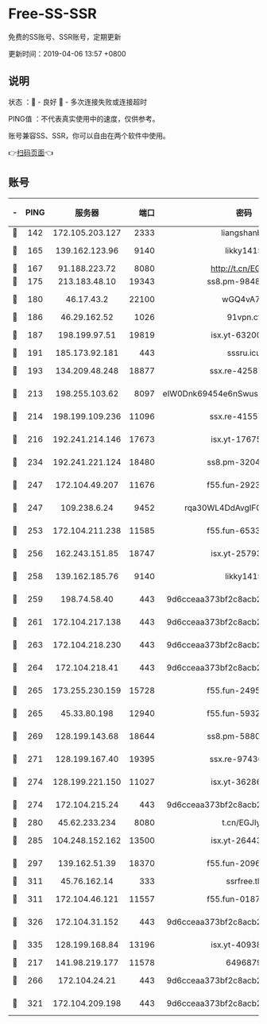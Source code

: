 # Free-SS-SSR

免费的SS账号、SSR账号，定期更新

更新时间：2019-04-06 13:57 +0800

## 说明

状态     ：🙂 - 良好 🙁 - 多次连接失败或连接超时

PING值   ：不代表真实使用中的速度，仅供参考。

账号兼容SS、SSR，你可以自由在两个软件中使用。

👉[扫码页面](https://liesauer.github.io/Free-SS-SSR/)👈

## 账号

|-|PING|服务器|端口|密码|加密方式|区域|
|:----:|:----:|:-----:|-----:|:----:|:----:|:----:|
|🙂|142|172.105.203.127|2333|liangshanbo|chacha20|JP|
|🙂|165|139.162.123.96|9140|likky1415|aes-256-cfb|JP|
|🙂|167|91.188.223.72|8080|http://t.cn/EGJIyrl|rc4-md5|RU|
|🙂|175|213.183.48.10|19343|ss8.pm-98489424|rc4-md5|RU|
|🙂|180|46.17.43.2|22100|wGQ4vA7D|aes-256-gcm|RU|
|🙂|186|46.29.162.52|1026|91vpn.cf|rc4-md5|RU|
|🙂|187|198.199.97.51|19819|isx.yt-63200254|aes-256-cfb|US|
|🙂|191|185.173.92.181|443|sssru.icu|rc4-md5|RU|
|🙂|193|134.209.48.248|18877|ssx.re-42587403|aes-256-cfb|US|
|🙂|213|198.255.103.62|8097|eIW0Dnk69454e6nSwuspv9DmS201tQ0D|aes-256-cfb|US|
|🙂|214|198.199.109.236|11096|ssx.re-41557165|aes-256-cfb|US|
|🙂|216|192.241.214.146|17673|isx.yt-17675026|aes-256-cfb|US|
|🙂|234|192.241.221.124|18480|ss8.pm-32044618|aes-256-cfb|US|
|🙂|247|172.104.49.207|11676|f55.fun-29234040|aes-256-cfb|SG|
|🙂|247|109.238.6.24|9452|rqa30WL4DdAvgIFG6Fs3znzTa|aes-256-cfb|FR|
|🙂|253|172.104.211.238|11585|f55.fun-65338054|aes-256-cfb|US|
|🙂|256|162.243.151.85|18747|isx.yt-25793910|aes-256-cfb|US|
|🙂|258|139.162.185.76|9140|likky1415|aes-256-cfb|DE|
|🙂|259|198.74.58.40|443|9d6cceaa373bf2c8acb22e60b6a58be6|aes-256-cfb|US|
|🙂|261|172.104.217.138|443|9d6cceaa373bf2c8acb22e60b6a58be6|aes-256-cfb|US|
|🙂|263|172.104.218.230|443|9d6cceaa373bf2c8acb22e60b6a58be6|aes-256-cfb|US|
|🙂|264|172.104.218.41|443|9d6cceaa373bf2c8acb22e60b6a58be6|aes-256-cfb|US|
|🙂|265|173.255.230.159|15728|f55.fun-24959941|aes-256-cfb|US|
|🙂|265|45.33.80.198|12940|f55.fun-59324256|aes-256-cfb|US|
|🙂|269|128.199.143.68|18644|ss8.pm-58805448|aes-256-cfb|SG|
|🙂|271|128.199.167.40|19395|ssx.re-97436053|aes-256-cfb|SG|
|🙂|274|128.199.221.150|11027|isx.yt-36286257|aes-256-cfb|SG|
|🙂|274|172.104.215.24|443|9d6cceaa373bf2c8acb22e60b6a58be6|aes-256-cfb|US|
|🙂|280|45.62.233.234|8080|t.cn/EGJIyrl|rc4-md5|CA|
|🙂|285|104.248.152.162|13500|isx.yt-26443647|aes-256-cfb|SG|
|🙂|297|139.162.51.39|18370|f55.fun-20968647|aes-256-cfb|SG|
|🙂|311|45.76.162.14|333|ssrfree.tk|rc4|SG|
|🙂|311|172.104.46.121|11557|f55.fun-01871509|aes-256-cfb|SG|
|🙂|326|172.104.31.152|443|9d6cceaa373bf2c8acb22e60b6a58be6|aes-256-cfb|US|
|🙂|335|128.199.168.84|13196|isx.yt-40938959|aes-256-cfb|SG|
|🙂|217|141.98.219.177|11578|6496879|chacha20|US|
|🙂|266|172.104.24.21|443|9d6cceaa373bf2c8acb22e60b6a58be6|aes-256-cfb|US|
|🙁|321|172.104.209.198|443|9d6cceaa373bf2c8acb22e60b6a58be6|aes-256-cfb|US|
